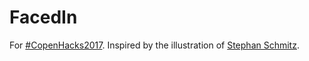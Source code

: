 # FacedIn

For [#CopenHacks2017](http://copenhacks.com/).  Inspired by the illustration of [Stephan Schmitz](http://www.stephan-schmitz.ch/).

